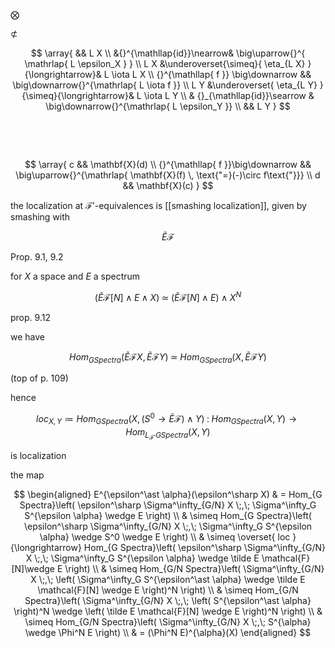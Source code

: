 
$\bigotimes$

$\nsubset$

$$
  \array{
    && L X
    \\
    &{}^{\mathllap{id}}\nearrow& \big\uparrow{}^{ \mathrlap{ L \epsilon_X } }
    \\
    L X &\underoverset{\simeq}{ \eta_{L X} }{\longrightarrow}& L \iota L X
    \\
    {}^{\mathllap{ f }}
    \big\downarrow
      &&
    \big\downarrow{}^{\mathrlap{ L \iota f }}
    \\
    L Y &\underoverset{ \eta_{L Y} }{\simeq}{\longrightarrow}& L \iota L Y
    \\
    & {}_{\mathllap{id}}\searrow  & \big\downarrow{}^{\mathrlap{ L \epsilon_Y }}
    \\
    && L Y
  }
$$

$\,$

$\,$

$$
  \array{
     c && \mathbf{X}(d)
     \\
     {}^{\mathllap{ f }}\big\downarrow
       &&
     \big\uparrow{}^{\mathrlap{ \mathbf{X}(f) \, \text{"=}(-)\circ f\text{"}}}
     \\
     d && \mathbf{X}(c)
  }
$$


the localization at $\mathcal{F}'$-equivalences is [[smashing localization]], given by smashing with 

$$
  \tilde E \mathcal{F}
$$

Prop. 9.1, 9.2

for $X$ a space and $E$ a spectrum

$$
  \left(
     \tilde E \mathcal{F}[N]
     \wedge E 
     \wedge X
  \right)
  \;\simeq\;
  \left(
     \tilde E \mathcal{F}[N]
     \wedge E 
  \right)
     \wedge X^N
$$

prop. 9.12

we have

$$
  Hom_{G Spectra}\left( 
    \tilde E \mathcal{F} X, 
    \tilde E \mathcal{F} Y
  \right)
  \;\simeq\;
  Hom_{G Spectra}\left( 
    X, 
    \tilde E \mathcal{F} Y
  \right)
$$

(top of p. 109)

hence

$$
  loc_{X,Y}
  \coloneqq
  Hom_{G Spectra}(X, (S^0 \to \tilde E \mathcal{F}) \wedge Y)
  \;\colon\;
  Hom_{G Spectra}(X,Y)
    \longrightarrow
  Hom_{L_{\mathcal{F}'} G Spectra}(X,Y)
$$

is localization


the map 

$$
  \begin{aligned}
  E^{\epsilon^\ast \alpha}(\epsilon^\sharp X)
  & =
  Hom_{G Spectra}\left( 
    \epsilon^\sharp \Sigma^\infty_{G/N} X  
    \;,\;  
    \Sigma^\infty_G S^{\epsilon \alpha} \wedge E
  \right)
  \\
  & \simeq
  Hom_{G Spectra}\left( 
    \epsilon^\sharp \Sigma^\infty_{G/N} X  
    \;,\;  
    \Sigma^\infty_G S^{\epsilon \alpha} \wedge S^0 \wedge E
  \right)
  \\
  & \simeq
  \overset{ loc }{\longrightarrow}
  Hom_{G Spectra}\left( 
    \epsilon^\sharp \Sigma^\infty_{G/N} X  
    \;,\;  
    \Sigma^\infty_G S^{\epsilon \alpha} \wedge \tilde E \mathcal{F}[N]\wedge E
  \right)
  \\
  & \simeq
  Hom_{G/N Spectra}\left( 
     \Sigma^\infty_{G/N} X
    \;,\; 
    \left(    
       \Sigma^\infty_G S^{\epsilon^\ast \alpha} 
         \wedge 
       \tilde E \mathcal{F}[N] \wedge E
    \right)^N
  \right)
  \\
  & \simeq
  Hom_{G/N Spectra}\left( 
     \Sigma^\infty_{G/N} X
    \;,\; 
    \left(    
      S^{\epsilon^\ast \alpha} 
    \right)^N
         \wedge 
    \left(
       \tilde E \mathcal{F}[N] \wedge E
    \right)^N
  \right)
  \\  
  & \simeq
  Hom_{G/N Spectra}\left( 
     \Sigma^\infty_{G/N} X
    \;,\; 
    S^{\alpha}
    \wedge 
    \Phi^N E
  \right)  
  \\
  & =
  (\Phi^N E)^{\alpha}(X)
  \end{aligned}
$$


